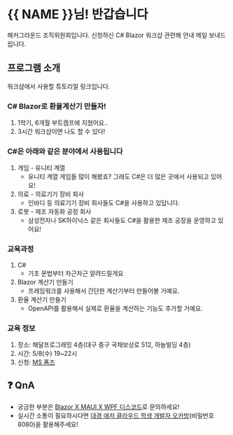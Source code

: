 # {{ NAME }}님! 반갑습니다

해커그라운드 조직위원회입니다. 신청하신 C# Blazor 워크샵 관련해 안내 메일 보내드립니다.


## 프로그램 소개

워크샵에서 사용할 튜토리얼 링크입니다. 


### C# Blazor로 환율계산기 만들자!

1. 1학기, 6개월 부트캠프에 지쳤어요..
2. 3시간 워크샵이면 나도 할 수 있다!


### C#은 아래와 같은 분야에서 사용됩니다

1. 게임 - 유니티 계열
    * 유니티 계열 게임들 많이 해봤죠? 그래도 C#은 더 많은 곳에서 사용되고 있어요!
2. 의료 - 의료기기 장비 회사
    * 인바디 등 의료기기 장비 회사들도 C#을 사용하고 있답니다.
3. 로봇 - 제조 자동화 공정 회사
    * 삼성전자나 SK하이닉스 같은 회사들도 C#을 활용한 제조 공장을 운영하고 있어요!


### 교육과정

1. C# 
    * 기초 문법부터 차근차근 알려드릴게요
2. Blazor 계산기 만들기
    * 프레임워크를 사용해서 간단한 계산기부터 만들어볼 거예요.
3. 환율 계산기 만들기
    * OpenAPI를 활용해서 실제로 환율을 계산하는 기능도 추가할 거예요.


### 교육 정보

1. 장소: 해달프로그래밍 4층(대구 중구 국채보상로 512, 하늘빌딩 4층)
2. 시간: 5/8(수) 19~22시
3. 신청: [MS 폼즈](https://forms.office.com/r/gmanwMVUQN)


## ❓ QnA

* 궁금한 부분은 [Blazor X MAUI X WPF 디스코드](https://discord.gg/g7nKCrDVqK)로 문의하세요!
* 실시간 소통이 필요하시다면 [대경 애저 클라우드 학생 개발자 오카방](https://aka.ms/student-developers/daegu)(비밀번호 8080)을 활용해주세요!